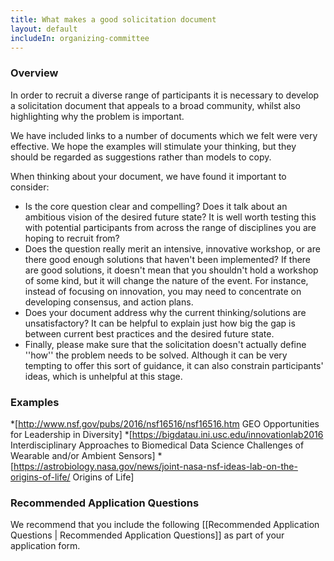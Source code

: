 ```yaml
---
title: What makes a good solicitation document
layout: default
includeIn: organizing-committee
---
```

### Overview ###

In order to recruit a diverse range of participants it is necessary to develop a solicitation document that appeals to a broad community, whilst also highlighting why the problem is important. 

We have included links to a number of documents which we felt were very effective.  We hope the examples will stimulate your thinking, but they should be regarded as suggestions rather than models to copy.

When thinking about your document, we have found it important to consider:
* Is the core question clear and compelling? Does it talk about an ambitious vision of the desired future state? It is well worth testing this with potential participants from across the range of disciplines you are hoping to recruit from?
* Does the question really merit an intensive, innovative workshop, or are there good enough solutions that haven't been implemented? If there are good solutions, it doesn't mean that you shouldn't hold a workshop of some kind, but it will change the nature of the event. For instance, instead of focusing on innovation, you may need to concentrate on developing consensus, and action plans.
* Does your document address why the current thinking/solutions are unsatisfactory? It can be helpful to explain just how big the gap is between current best practices and the desired future state.
* Finally, please make sure that the solicitation doesn't actually define ''how'' the problem needs to be solved. Although it can be very tempting to offer this sort of guidance, it can also constrain participants' ideas, which is unhelpful at this stage.

### Examples ###

*[http://www.nsf.gov/pubs/2016/nsf16516/nsf16516.htm GEO Opportunities for Leadership in Diversity]
*[https://bigdatau.ini.usc.edu/innovationlab2016 Interdisciplinary Approaches to Biomedical Data Science Challenges of Wearable and/or Ambient Sensors]
*[https://astrobiology.nasa.gov/news/joint-nasa-nsf-ideas-lab-on-the-origins-of-life/ Origins of Life]

### Recommended Application Questions ###
We recommend that you include the following [[Recommended Application Questions | Recommended Application Questions]] as part of your application form.